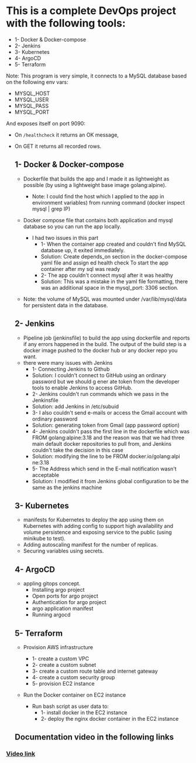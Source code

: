 # This is a complete DevOps project with the following tools:
* 1- Docker & Docker-compose
* 2- Jenkins
* 3- Kubernetes
* 4- ArgoCD
* 5- Terraform 

Note: This program is very simple, it connects to a MySQL database based on the following env vars:
* MYSQL_HOST
* MYSQL_USER
* MYSQL_PASS
* MYSQL_PORT

And exposes itself on port 9090:
* On `/healthcheck` it returns an OK message, 
* On GET it returns all recorded rows.


  ## 1- Docker & Docker-compose
  * Dockerfile that builds the app and I made it as lightweight as possible (by using a lightweight base image golang:alpine).
     * Note: I could find the host which I applied to the app in environment variables) from running command (docker inspect mysql | grep IP)
  * Docker compose file that contains both application and mysql database so you can run the app locally.

     * I had two issues in this part
        * 1- When the container app created and couldn't find MySQL database up, it exited immediately.
        * Solution: Create depends_on section in the docker-compose yaml file and assign ed health check To start the app container after my sql was ready
        * 2- The app couldn't connect mysql after it was healthy
        * Solution: This was a mistake in the yaml file formatting, there was an additional space in the mysql_port: 3306 section.
  * Note: the volume of MySQL was mounted under /var/lib/mysql/data for persistent data in the database.
  
  ## 2- Jenkins
  * Pipeline job (jenkinsfile) to build the app using dockerfile and reports if any errors happened in the build. The output of the build step is a docker     image pushed to the docker hub or any docker repo you want.
  * there were many issues with Jenkins
     * 1- Connecting Jenkins to Github
     * Solution: I couldn't connect to GitHub using an ordinary password but we should g ener ate token from the developer tools to enable Jenkins to access GitHub.
     * 2- Jenkins couldn't run commands which we pass in the Jenkinsfile
     * Solution: add Jenkins in /etc/subuid
     * 3- I also couldn't send e-mails or access the Gmail account with ordinary password
     * Solution: generating token from Gmail (app password option)
     * 4- Jenkins couldn't pass the first line in the dockerfile which was FROM golang:alpine:3.18 and the reason was that we had three main default docker repositories to pull from, and Jenkins couldn't take the decision in this case
     * Solution: modifying the line to be FROM docker.io/golang:alpi ne:3.18
     * 5- The Address which send in the E-mail notification wasn't acceptable
     * Solution: I modified it from Jenkins global configuration to be the same as the jenkins machine
  ## 3- Kubernetes
  * manifests for Kubernetes to deploy the app using them on Kubernetes with adding config to support high availability and volume persistence and exposing service to the public (using minikube to test).
  * Adding autoscaling manifest for the number of replicas.
  * Securing variables using secrets.

  ## 4- ArgoCD
  * appling gitops concept.
    -	Installing argo project
    -	Open ports for argo project
    -	Authentication for argo project
    -	argo application manifest
    -	Running argocd

  ## 5- Terraform
  * Provision AWS infrastructure
    - 1- create a custom VPC
    - 2- create a custom subnet
    - 3- create a custom route table and internet gateway
    - 4- create a custom security group
    - 5- provision EC2 instance

  * Run the Docker container on EC2 instance
    - Run bash script as user data to:
      - 1- install docker in the EC2 instance 
      - 2- deploy the nginx docker container in the EC2 instance
     
  ## Documentation video in the following links

### [Video link](https://drive.google.com/file/d/1rgRWDRta8UmR7V1WB6a1ATAmBm9Vlho6/view?usp=sharing)



